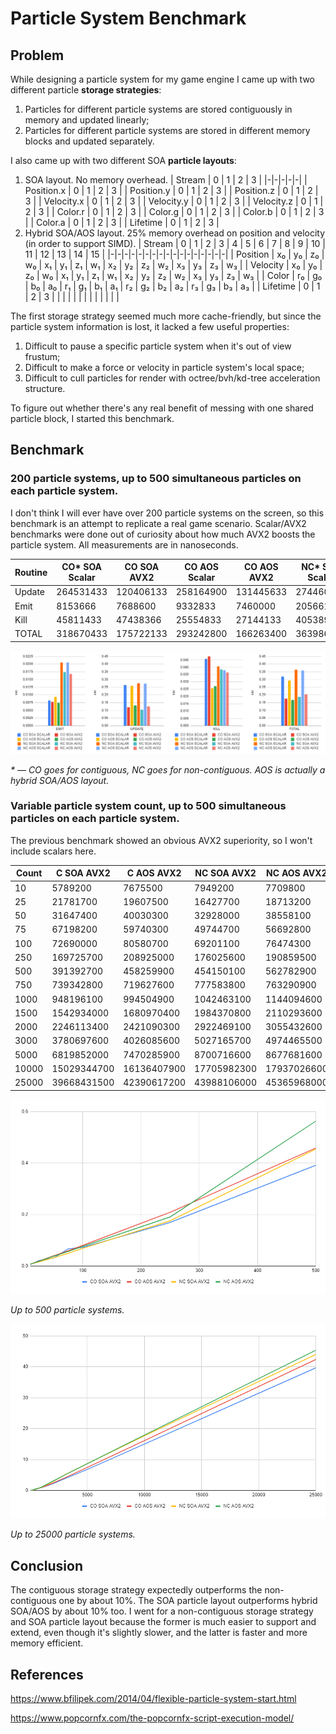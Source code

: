 # Particle System Benchmark

## Problem

While designing a particle system for my game engine I came up with two different particle **storage strategies**:
1) Particles for different particle systems are stored contiguously in memory and updated linearly;
2) Particles for different particle systems are stored in different memory blocks and updated separately.

I also came up with two different SOA **particle layouts**:
1) SOA layout. No memory overhead.
   | Stream | 0 | 1 | 2 | 3 |
   |-|-|-|-|-|
   | Position.x | 0 | 1 | 2 | 3 |
   | Position.y | 0 | 1 | 2 | 3 |
   | Position.z | 0 | 1 | 2 | 3 |
   | Velocity.x | 0 | 1 | 2 | 3 |
   | Velocity.y | 0 | 1 | 2 | 3 |
   | Velocity.z | 0 | 1 | 2 | 3 |
   | Color.r | 0 | 1 | 2 | 3 |
   | Color.g | 0 | 1 | 2 | 3 |
   | Color.b | 0 | 1 | 2 | 3 |
   | Color.a | 0 | 1 | 2 | 3 |
   | Lifetime | 0 | 1 | 2 | 3 |
2) Hybrid SOA/AOS layout. 25% memory overhead on position and velocity (in order to support SIMD).
   | Stream | 0 | 1 | 2 | 3 | 4 | 5 | 6 | 7 | 8 | 9 | 10 | 11 | 12 | 13 | 14 | 15 |
   |-|-|-|-|-|-|-|-|-|-|-|-|-|-|-|-|-|
   | Position | x₀ | y₀ | z₀ | w₀ | x₁ | y₁ | z₁ | w₁ | x₂ | y₂ | z₂ | w₂ | x₃ | y₃ | z₃ | w₃ |
   | Velocity | x₀ | y₀ | z₀ | w₀ | x₁ | y₁ | z₁ | w₁ | x₂ | y₂ | z₂ | w₂ | x₃ | y₃ | z₃ | w₃ |
   | Color | r₀ | g₀ | b₀ | a₀ | r₁ | g₁ | b₁ | a₁ | r₂ | g₂ | b₂ | a₂ | r₃ | g₃ | b₃ | a₃ |
   | Lifetime | 0 | 1 | 2 | 3 | | | | | | |  |  |  |  |  |  |

The first storage strategy seemed much more cache-friendly, but since the particle system information is lost, it lacked a few useful properties:
1) Difficult to pause a specific particle system when it's out of view frustum;
2) Difficult to make a force or velocity in particle system's local space;
3) Difficult to cull particles for render with octree/bvh/kd-tree acceleration structure.

To figure out whether there's any real benefit of messing with one shared particle block, I started this benchmark.

## Benchmark

### 200 particle systems, up to 500 simultaneous particles on each particle system.

I don't think I will ever have over 200 particle systems on the screen, so this benchmark is an attempt to replicate a real game scenario.
Scalar/AVX2 benchmarks were done out of curiosity about how much AVX2 boosts the particle system.
All measurements are in nanoseconds.

| Routine | CO* SOA Scalar | CO SOA AVX2 | CO AOS Scalar | CO AOS AVX2 | NC* SOA Scalar | NC SOA AVX2 | NC AOS Scalar | NC AOS AVX2 |
|-|-|-|-|-|-|-|-|-|
| Update | 264531433 | 120406133 | 258164900 | 131445633 | 274460900 | 103556466 | 272462066 | 124984866 |
| Emit | 8153666 | 7688600 | 9332833 | 7460000 | 20566100 | 17359066 | 20542666 | 16783933 |
| Kill | 45811433 | 47438366 | 25554833 | 27144133 | 40538966 | 38558833 | 37910833 | 36486466 |
| TOTAL | 318670433 | 175722133 | 293242800 | 166263400 | 363986233 | 185967166 | 358752466 | 205320066 |

![](pictures/routines.png)

*\* — CO goes for contiguous, NC goes for non-contiguous. AOS is actually a hybrid SOA/AOS layout.*

### Variable particle system count, up to 500 simultaneous particles on each particle system.

The previous benchmark showed an obvious AVX2 superiority, so I won't include scalars here.

| Count | C SOA AVX2 | C AOS AVX2 | NC SOA AVX2 | NC AOS AVX2 |
|-|-|-|-|-|
| 10 | 5789200 | 7675500 | 7949200 | 7709800 |
| 25 | 21781700 | 19607500 | 16427700 | 18713200 |
| 50 | 31647400 | 40030300 | 32928000 | 38558100 |
| 75 | 67198200 | 59740300 | 49744700 | 56692800 |
| 100 | 72690000 | 80580700 | 69201100 | 76474300 |
| 250 | 169725700 | 208925000 | 176025600 | 190859500 |
| 500 | 391392700 | 458259900 | 454150100 | 562782900 |
| 750 | 739342800 | 719627600 | 777583800 | 763290900 |
| 1000 | 948196100 | 994504900 | 1042463100 | 1144094600 |
| 1500 | 1542934000 | 1680970400 | 1984370800 | 2110293600 |
| 2000 | 2246113400 | 2421090300 | 2922469100 | 3055432600 |
| 3000 | 3780697600 | 4026085600 | 5027165700 | 4974465500 |
| 5000 | 6819852000 | 7470285900 | 8700716600 | 8677681600 |
| 10000 | 15029344700 | 16136407900 | 17705982300 | 17937026600 |
| 25000 | 39668431500 | 42390617200 | 43988106000 | 45365968000 |

![](pictures/variable500.png)

*Up to 500 particle systems.*

![](pictures/variable25000.png)

*Up to 25000 particle systems.*

## Conclusion

The contiguous storage strategy expectedly outperforms the non-contiguous one by about 10%. The SOA particle layout outperforms hybrid SOA/AOS by about 10% too. I went for a non-contiguous storage strategy and SOA particle layout because the former is much easier to support and extend, even though it's slightly slower, and the latter is faster and more memory efficient.

## References

https://www.bfilipek.com/2014/04/flexible-particle-system-start.html

https://www.popcornfx.com/the-popcornfx-script-execution-model/
